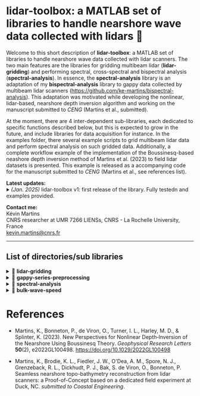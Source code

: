 # lidar-toolbox: a MATLAB set of libraries to handle nearshore wave data collected with lidars 🌊

Welcome to this short description of **lidar-toolbox**: a MATLAB set of libraries to handle nearshore wave data collected with lidar scanners. The two main features are the libraries for gridding multibeam lidar (**lidar-gridding**) and performing spectral, cross-spectral and bispectral analysis (**spectral-analysis**). In essence, the **spectral-analysis** library is an adaptation of my **bispectral-analysis** library to gappy data collected by multibeam lidar scanners (https://github.com/ke-martins/bispectral-analysis). This adaptation was motivated while developing the nonlinear, lidar-based, nearshore depth inversion algorithm and working on the manuscript submitted to *CENG* (Martins et al., submitted).  

At the moment, there are 4 inter-dependent sub-libraries, each dedicated to specific functions described below, but this is expected to grow in the future, and include libraries for data acquisition for instance. In the examples folder, there several example scripts to grid multibeam lidar data and perform spectral analysis on such gridded data. Additionally, a complete workflow example of the implementation of the Boussinesq-based neashore depth inversion method of Martins et al. (2023) to field lidar datasets is presented. This example is released as a accompanying code for the manuscript submitted to *CENG* (Martins et al., see references list).  

<strong>Latest updates:</strong>  
<sub><sup>:arrow_forward:</sup></sub> *(Jan. 2025)*
lidar-toolbox v1: first release of the library. Fully testedn and examples provided.

<strong>Contact me:</strong>  
Kévin Martins  
CNRS researcher at UMR 7266 LIENSs, CNRS - La Rochelle University, France  
kevin.martins@cnrs.fr

---

## List of directories/sub libraries

<details>
  <summary>📂 <strong>lidar-gridding</strong> </summary>  
  <br>  

  **Description**:  
  Library containing functions that grid (spatial and temporal interpolations) data collected by single- and multibeam lidar scanners. It is based on the built-in function `scatteredInterpolant` (Delaunay triangulation) and makes the most of 4D (t,x,y,z) point clouds to interpolate raw data on grids and respect some quality criteria to prevent gaps over-filling.

  **List of functions**:  

  fun_gridded_lidar_diagnostics.m  
  fun_singlebeam_lidar_gridding.m  
  fun_multibeam_lidar_gridding.m

</details>

<details>
  <summary>📂 <strong>gappy-series-preprocessing</strong> </summary>  
  <br>  

  **Description**:  
  Functions for pre-processing gappy data series so that spectral, cross-spectral and bispectral analyses can be applied to them. Series are essentially reorganised by blocks, and quality is controlled through the number of NaNs allowed per block.

  **List of functions**:  

  fun_count_pNaNs.m  
  fun_interp_series.m  
  fun_prep_gappy_series_by_block.m
  fun_prep_gappy_series_by_block_xs.m  

</details>

<details>
  <summary>📂 <strong>spectral-analysis</strong> </summary>  
  <br>  

  **Description**:  
  Functions needed to perform spectral, cross-spectral and bispectral analyses on gappy free surface elevation timeseries of ocean waves measured with lidars. Timeseries should be pre-organised in matrices with the library **gappy-series-preprocessing**. For users interested in bispectral products, it also directly contains relevant functions for a range of nearshore applications (wave dispersive properties, non-linear energy transfers between triads etc).

  **List of functions**:  

  fun_compute_spectrum_mat.m  
  fun_compute_cross_spectrum_mat.m  
  fun_compute_bispectrum_mat.m
  fun_compute_krms.m  
  fun_compute_krms_terms.m  
  fun_compute_Snl.m  
  fun_compute_edof.m  

</details>

<details>
  <summary>📂 <strong>bulk-wave-speed</strong> </summary>  
  <br>  

  **Description**:  
  Function to compute sub-resolution lag between two timeseries and corresponding bulk celerity.

  **List of functions**:  

  fun_compute_c_from_xcorr.m  

</details>

# References
 
 - Martins, K., Bonneton, P., de Viron, O., Turner, I. L., Harley, M. D., & Splinter, K. (2023). New Perspectives for Nonlinear Depth‐Inversion of the Nearshore Using Boussinesq Theory. *Geophysical Research Letters* <strong>50</strong>(2), e2022GL100498. https://doi.org/10.1029/2022GL100498
 
 - Martins, K., Brodie, K. L., Fiedler, J. W., O'Dea, A. M., Spore, N. J., Grenzeback, R. L., Dickhudt, P. J., Bak, S. de Viron, O., Bonneton, P. Seamless nearshore topo-bathymetry reconstruction from lidar scanners: a Proof-of-Concept based on a dedicated field experiment at Duck, NC. *submitted to Coastal Engineering*.  
 
 
 
 
 
 
